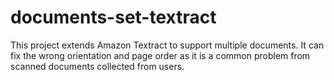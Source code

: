 # documents-set-textract

This project extends Amazon Textract to support multiple documents. It can fix the wrong orientation and page order as it is a common problem from scanned documents collected from users.
